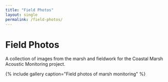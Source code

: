 ```yaml
---
title: "Field Photos"
layout: single
permalink: /field-photos/
---
```


# Field Photos

A collection of images from the marsh and fieldwork for the Coastal Marsh Acoustic Monitoring project.

{% include gallery caption="Field photos of marsh monitoring" %}
